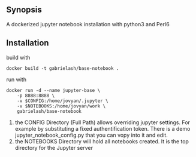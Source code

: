 ## Synopsis

A dockerized jupyter notebook installation with python3 and Perl6

## Installation 

build with

    docker build -t gabrielash/base-notebook .

run with 

    docker run -d --name jupyter-base \
        -p 8888:8888 \
        -v $CONFIG:/home/jovyan/.jupyter \
        -v $NOTEBOOKS:/home/jovyan/work \
        gabrielash/base-notebook

  1.    the CONFIG Directory (Full Path) allows overriding jupyter settings. For example 
        by substituting a fixed authentification token. There is a demo
        jupyter_notebook_config.py that you can vopy into it and edit.
  2.    the NOTEBOOKS Directory will hold all notebooks created. It is the top directory
        for the Jupyter server


